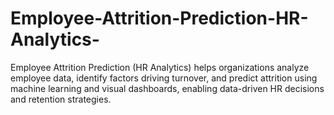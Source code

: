 # Employee-Attrition-Prediction-HR-Analytics-
Employee Attrition Prediction (HR Analytics) helps organizations analyze employee data, identify factors driving turnover, and predict attrition using machine learning and visual dashboards, enabling data-driven HR decisions and retention strategies.
